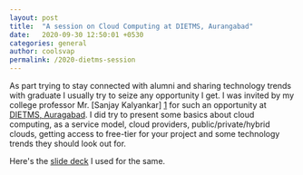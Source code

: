 ```yaml
---
layout: post
title:  "A session on Cloud Computing at DIETMS, Aurangabad"
date:   2020-09-30 12:50:01 +0530
categories: general
author: coolsvap
permalink: /2020-dietms-session
---
```


As part trying to stay connected with alumni and sharing technology trends with graduate I usually try to seize any opportunity I get. I was invited by my college professor Mr. [Sanjay Kalyankar] [1] for such an opportunity at [DIETMS, Auragabad][0]. I did try to present some basics about cloud computing, as a service model, cloud providers, public/private/hybrid clouds, getting access to free-tier for your project and some technology trends they should look out for. 

Here's the [slide deck][2] I used for the same.

[0]: https://www.dietms.org/
[1]: https://www.linkedin.com/in/sanjay-kalyankar-524a485/
[2]: https://github.com/cloudnative-tech/presentations/raw/master/2020/09/DIETMS-Session-Whats-Next-with-Cloud.pdf